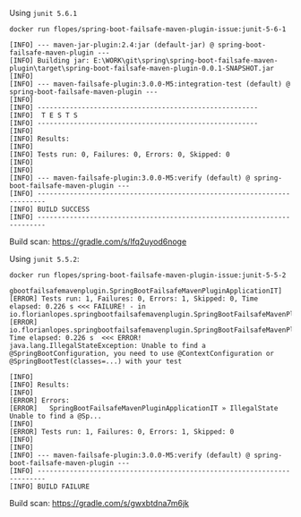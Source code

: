 Using `junit 5.6.1`

`docker run flopes/spring-boot-failsafe-maven-plugin-issue:junit-5-6-1`

```shell script
[INFO] --- maven-jar-plugin:2.4:jar (default-jar) @ spring-boot-failsafe-maven-plugin ---
[INFO] Building jar: E:\WORK\git\spring\spring-boot-failsafe-maven-plugin\target\spring-boot-failsafe-maven-plugin-0.0.1-SNAPSHOT.jar
[INFO]
[INFO] --- maven-failsafe-plugin:3.0.0-M5:integration-test (default) @ spring-boot-failsafe-maven-plugin ---
[INFO]
[INFO] -------------------------------------------------------
[INFO]  T E S T S
[INFO] -------------------------------------------------------
[INFO]
[INFO] Results:
[INFO]
[INFO] Tests run: 0, Failures: 0, Errors: 0, Skipped: 0
[INFO]
[INFO]
[INFO] --- maven-failsafe-plugin:3.0.0-M5:verify (default) @ spring-boot-failsafe-maven-plugin ---
[INFO] ------------------------------------------------------------------------
[INFO] BUILD SUCCESS
[INFO] ------------------------------------------------------------------------
```

Build scan: https://gradle.com/s/lfq2uyod6noge


Using `junit 5.5.2`:

`docker run flopes/spring-boot-failsafe-maven-plugin-issue:junit-5-5-2`

```shell script
gbootfailsafemavenplugin.SpringBootFailsafeMavenPluginApplicationIT]
[ERROR] Tests run: 1, Failures: 0, Errors: 1, Skipped: 0, Time elapsed: 0.226 s <<< FAILURE! - in io.florianlopes.springbootfailsafemavenplugin.SpringBootFailsafeMavenPluginApplicationIT
[ERROR] io.florianlopes.springbootfailsafemavenplugin.SpringBootFailsafeMavenPluginApplicationIT  Time elapsed: 0.226 s  <<< ERROR!
java.lang.IllegalStateException: Unable to find a @SpringBootConfiguration, you need to use @ContextConfiguration or @SpringBootTest(classes=...) with your test

[INFO]
[INFO] Results:
[INFO]
[ERROR] Errors:
[ERROR]   SpringBootFailsafeMavenPluginApplicationIT » IllegalState Unable to find a @Sp...
[INFO]
[ERROR] Tests run: 1, Failures: 0, Errors: 1, Skipped: 0
[INFO]
[INFO]
[INFO] --- maven-failsafe-plugin:3.0.0-M5:verify (default) @ spring-boot-failsafe-maven-plugin ---
[INFO] ------------------------------------------------------------------------
[INFO] BUILD FAILURE
```

Build scan: https://gradle.com/s/gwxbtdna7m6jk
